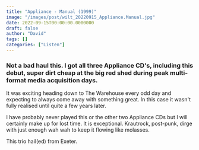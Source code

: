 ```yaml
---
title: "Appliance - Manual (1999)"
image: "/images/post/wilt_20220915_Appliance.Manual.jpg"
date: 2022-09-15T00:00:00.0000000
draft: false
author: "David"
tags: []
categories: ["Listen"]
---
```

### Not a bad haul this. I got all three Appliance CD's, including this debut, super dirt cheap at the big red shed during peak multi-format media acquisition days.

 It was exciting heading down to The Warehouse every odd day and expecting to always come away with something great. In this case it wasn't fully realised until quite a few years later.

 I have probably never played this or the other two Appliance CDs but I will certainly make up for lost time. It is exceptional. Krautrock, post-punk, dirge with just enough wah wah to keep it flowing like molasses.

 This trio hail(ed) from Exeter.